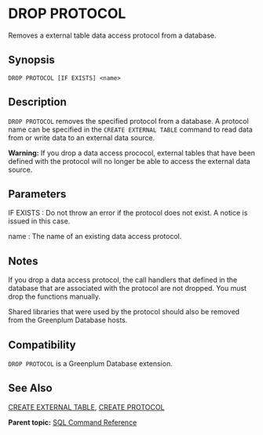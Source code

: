 # DROP PROTOCOL 

Removes a external table data access protocol from a database.

## Synopsis 

``` {#sql_command_synopsis}
DROP PROTOCOL [IF EXISTS] <name>
```

## Description 

`DROP PROTOCOL` removes the specified protocol from a database. A protocol name can be specified in the `CREATE EXTERNAL TABLE` command to read data from or write data to an external data source.

**Warning:** If you drop a data access prococol, external tables that have been defined with the protocol will no longer be able to access the external data source.

## Parameters 

IF EXISTS
:   Do not throw an error if the protocol does not exist. A notice is issued in this case.

name
:   The name of an existing data access protocol.

## Notes 

If you drop a data access protocol, the call handlers that defined in the database that are associated with the protocol are not dropped. You must drop the functions manually.

Shared libraries that were used by the protocol should also be removed from the Greenplum Database hosts.

## Compatibility 

`DROP PROTOCOL` is a Greenplum Database extension.

## See Also 

[CREATE EXTERNAL TABLE](CREATE_EXTERNAL_TABLE.html), [CREATE PROTOCOL](CREATE_PROTOCOL.html)

**Parent topic:** [SQL Command Reference](../sql_commands/sql_ref.html)

